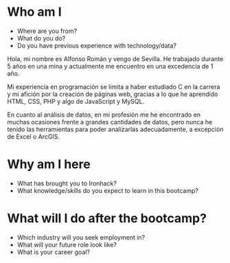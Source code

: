# Who am I

* Where are you from?
* What do you do?
* Do you have previous experience with technology/data?

Hola, mi nombre es Alfonso Román y vengo de Sevilla. He trabajado durante 5 años en una mina y actualmente me encuentro en una excedencia de 1 año.

Mi experiencia en programación se limita a haber estudiado C en la carrera y mi afición por la creación de páginas web, gracias a lo que he aprendido HTML, CSS, PHP y algo de JavaScript y MySQL.

En cuanto al análisis de datos, en mi profesión me he encontrado en muchas ocasiones frente a grandes cantidades de datos, pero nunca he tenido las herramientas para poder analizarlas adecuadamente, a excepción de Excel o ArcGIS.

# Why am I here

* What has brought you to Ironhack?
* What knowledge/skills do you expect to learn in this bootcamp?

# What will I do after the bootcamp?

* Which industry will you seek employment in?
* What will your future role look like?
* What is your career goal?